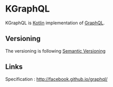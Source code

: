 # KGraphQL

KGraphQL is [Kotlin](https://kotlinlang.org/) implementation of [GraphQL](http://graphql.org/).

## Versioning

The versioning is following [Semantic Versioning](http://semver.org/)

## Links 

Specification : http://facebook.github.io/graphql/